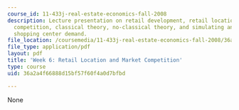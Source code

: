 ```yaml
---
course_id: 11-433j-real-estate-economics-fall-2008
description: Lecture presentation on retail development, retail location, and market
  competition, classical theory, no-classical theory, and simulating and forecasting
  shopping center demand.
file_location: /coursemedia/11-433j-real-estate-economics-fall-2008/36a2a4f66888d15bf57f60f4a0d7bfbd_wk6.pdf
file_type: application/pdf
layout: pdf
title: 'Week 6: Retail Location and Market Competition'
type: course
uid: 36a2a4f66888d15bf57f60f4a0d7bfbd

---
```

None